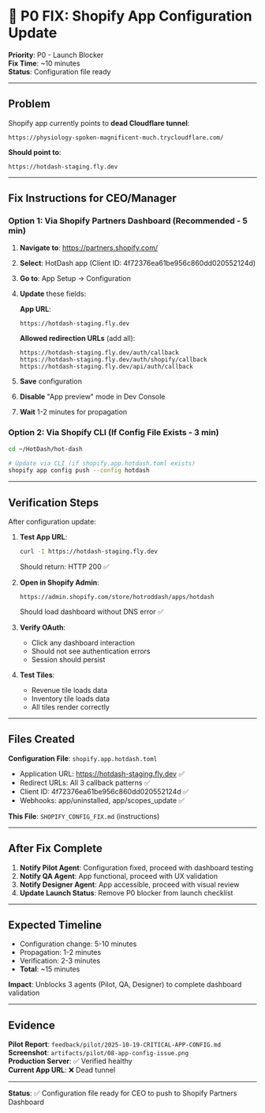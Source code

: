 # 🚨 P0 FIX: Shopify App Configuration Update

**Priority**: P0 - Launch Blocker  
**Fix Time**: ~10 minutes  
**Status**: Configuration file ready

---

## Problem

Shopify app currently points to **dead Cloudflare tunnel**:
```
https://physiology-spoken-magnificent-much.trycloudflare.com/
```

**Should point to**:
```
https://hotdash-staging.fly.dev
```

---

## Fix Instructions for CEO/Manager

### Option 1: Via Shopify Partners Dashboard (Recommended - 5 min)

1. **Navigate to**: https://partners.shopify.com/
2. **Select**: HotDash app (Client ID: 4f72376ea61be956c860dd020552124d)
3. **Go to**: App Setup → Configuration
4. **Update** these fields:

   **App URL**:
   ```
   https://hotdash-staging.fly.dev
   ```

   **Allowed redirection URLs** (add all):
   ```
   https://hotdash-staging.fly.dev/auth/callback
   https://hotdash-staging.fly.dev/auth/shopify/callback
   https://hotdash-staging.fly.dev/api/auth/callback
   ```

5. **Save** configuration
6. **Disable** "App preview" mode in Dev Console
7. **Wait** 1-2 minutes for propagation

### Option 2: Via Shopify CLI (If Config File Exists - 3 min)

```bash
cd ~/HotDash/hot-dash

# Update via CLI (if shopify.app.hotdash.toml exists)
shopify app config push --config hotdash
```

---

## Verification Steps

After configuration update:

1. **Test App URL**:
   ```bash
   curl -I https://hotdash-staging.fly.dev
   ```
   Should return: HTTP 200 ✅

2. **Open in Shopify Admin**:
   ```
   https://admin.shopify.com/store/hotroddash/apps/hotdash
   ```
   Should load dashboard without DNS error ✅

3. **Verify OAuth**:
   - Click any dashboard interaction
   - Should not see authentication errors
   - Session should persist

4. **Test Tiles**:
   - Revenue tile loads data
   - Inventory tile loads data
   - All tiles render correctly

---

## Files Created

**Configuration File**: `shopify.app.hotdash.toml`
- Application URL: https://hotdash-staging.fly.dev ✅
- Redirect URLs: All 3 callback patterns ✅
- Client ID: 4f72376ea61be956c860dd020552124d ✅
- Webhooks: app/uninstalled, app/scopes_update ✅

**This File**: `SHOPIFY_CONFIG_FIX.md` (instructions)

---

## After Fix Complete

1. **Notify Pilot Agent**: Configuration fixed, proceed with dashboard testing
2. **Notify QA Agent**: App functional, proceed with UX validation  
3. **Notify Designer Agent**: App accessible, proceed with visual review
4. **Update Launch Status**: Remove P0 blocker from launch checklist

---

## Expected Timeline

- Configuration change: 5-10 minutes
- Propagation: 1-2 minutes
- Verification: 2-3 minutes
- **Total**: ~15 minutes

**Impact**: Unblocks 3 agents (Pilot, QA, Designer) to complete dashboard validation

---

## Evidence

**Pilot Report**: `feedback/pilot/2025-10-19-CRITICAL-APP-CONFIG.md`  
**Screenshot**: `artifacts/pilot/08-app-config-issue.png`  
**Production Server**: ✅ Verified healthy  
**Current App URL**: ❌ Dead tunnel

---

**Status**: ✅ Configuration file ready for CEO to push to Shopify Partners Dashboard


